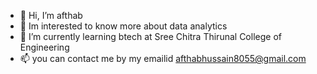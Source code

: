 - 👋 Hi, I’m afthab 
- 👀 Im interested to know more about data analytics
- 🌱 I’m currently learning btech at Sree Chitra Thirunal College of Engineering
- 📫 you can contact me by my emailid afthabhussain8055@gmail.com

